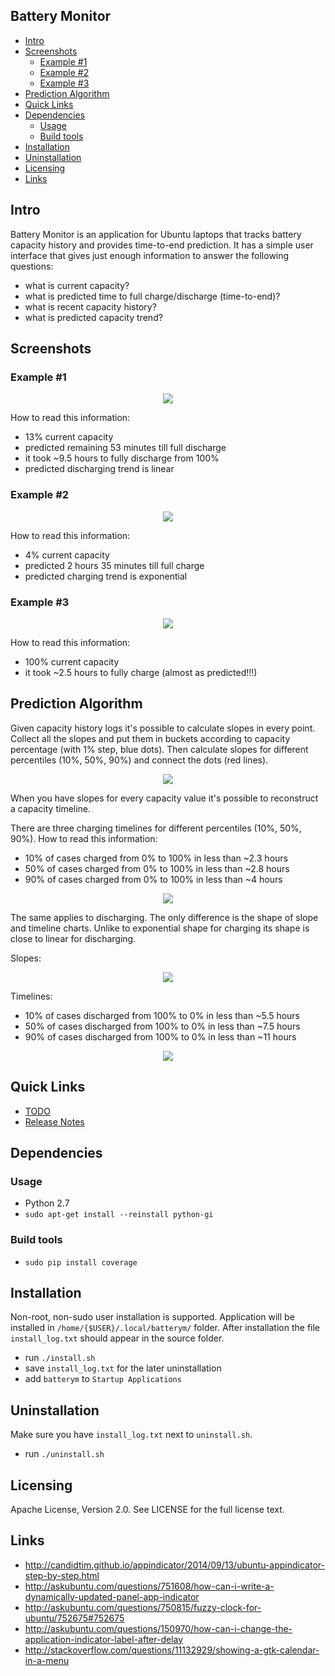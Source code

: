 Battery Monitor
-------------

<!-- MarkdownTOC -->

- [Intro](#intro)
- [Screenshots](#screenshots)
	- [Example #1](#example-1)
	- [Example #2](#example-2)
	- [Example #3](#example-3)
- [Prediction Algorithm](#prediction-algorithm)
- [Quick Links](#quick-links)
- [Dependencies](#dependencies)
	- [Usage](#usage)
	- [Build tools](#build-tools)
- [Installation](#installation)
- [Uninstallation](#uninstallation)
- [Licensing](#licensing)
- [Links](#links)

<!-- /MarkdownTOC -->

<a name="intro"></a>
## Intro

Battery Monitor is an application for Ubuntu laptops that tracks battery capacity history and provides time-to-end prediction. It has a simple user interface that gives just enough information to answer the following questions:

- what is current capacity?
- what is predicted time to full charge/discharge (time-to-end)?
- what is recent capacity history?
- what is predicted capacity trend?


<a name="screenshots"></a>
## Screenshots

<a name="example-1"></a>
### Example #1

<div style="text-align:center"><img src ="img/batterym_1.png" /></div>

How to read this information:

- 13% current capacity
- predicted remaining 53 minutes till full discharge
- it took ~9.5 hours to fully discharge from 100%
- predicted discharging trend is linear

<a name="example-2"></a>
### Example #2

<div style="text-align:center"><img src ="img/batterym_2.png" /></div>

How to read this information:

- 4% current capacity
- predicted 2 hours 35 minutes till full charge
- predicted charging trend is exponential

<a name="example-3"></a>
### Example #3

<div style="text-align:center"><img src ="img/batterym_3.png" /></div>

How to read this information:

- 100% current capacity
- it took ~2.5 hours to fully charge (almost as predicted!!!)

<a name="prediction-algorithm"></a>
## Prediction Algorithm

Given capacity history logs it's possible to calculate slopes in every point. Collect all the slopes and put them in buckets according to capacity percentage (with 1% step, blue dots). Then calculate slopes for different percentiles (10%, 50%, 90%) and connect the dots (red lines).

<div style="text-align:center"><img src ="img/slopes_charge.png" /></div>

When you have slopes for every capacity value it's possible to reconstruct a capacity timeline. 

There are three charging timelines for different percentiles (10%, 50%, 90%). How to read this information:

- 10% of cases charged from 0% to 100% in less than ~2.3 hours
- 50% of cases charged from 0% to 100% in less than ~2.8 hours
- 90% of cases charged from 0% to 100% in less than ~4 hours

<div style="text-align:center"><img src ="img/reconstructed_charge.png" /></div>

The same applies to discharging. The only difference is the shape of slope and timeline charts. Unlike to exponential shape for charging its shape is close to linear for discharging.

Slopes:
<div style="text-align:center"><img src ="img/slopes_discharge.png" /></div>

Timelines:

- 10% of cases discharged from 100% to 0% in less than ~5.5 hours
- 50% of cases discharged from 100% to 0% in less than ~7.5 hours
- 90% of cases discharged from 100% to 0% in less than ~11 hours

<div style="text-align:center"><img src ="img/reconstructed_discharge.png" /></div>

<a name="quick-links"></a>
## Quick Links

- [TODO](todo.md)
- [Release Notes](release-notes.md)

<a name="dependencies"></a>
## Dependencies

<a name="usage"></a>
### Usage

- Python 2.7
- `sudo apt-get install --reinstall python-gi`

<a name="build-tools"></a>
### Build tools

- `sudo pip install coverage`

<a name="installation"></a>
## Installation

Non-root, non-sudo user installation is supported. Application will be installed in `/home/{$USER}/.local/batterym/` folder. After installation the file `install_log.txt` should appear in the source folder.

- run `./install.sh`
- save `install_log.txt` for the later uninstallation
- add `batterym` to `Startup Applications`

<a name="uninstallation"></a>
## Uninstallation

Make sure you have `install_log.txt` next to `uninstall.sh`.

- run `./uninstall.sh`

<a name="licensing"></a>
## Licensing

Apache License, Version 2.0. See LICENSE for the full license text.

<a name="links"></a>
## Links

- http://candidtim.github.io/appindicator/2014/09/13/ubuntu-appindicator-step-by-step.html
- http://askubuntu.com/questions/751608/how-can-i-write-a-dynamically-updated-panel-app-indicator
- http://askubuntu.com/questions/750815/fuzzy-clock-for-ubuntu/752675#752675
- http://askubuntu.com/questions/150970/how-can-i-change-the-application-indicator-label-after-delay
- http://stackoverflow.com/questions/11132929/showing-a-gtk-calendar-in-a-menu
